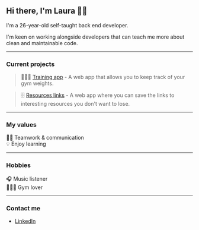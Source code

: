 ## Hi there, I'm Laura 👋🏻

I'm a 26-year-old self-taught back end developer.

I'm keen on working alongside developers that can teach me more about clean and maintainable code.

---

### Current projects

> 🏋🏻‍♀️ [Training app](https://github.com/laubernal/training-app) - A web app that allows you to keep track of your gym weights.

> 🗄 [Resources links](https://github.com/laubernal/training-app) - A web app where you can save the links to interesting resources you don't want to lose.

---

### My values

🙌🏻 Teamwork & communication  
💡 Enjoy learning

---

### Hobbies

🎧 Music listener  
🏋🏻‍♀️ Gym lover

---

### Contact me

<!--- [Portfolio]()-->

- [LinkedIn](https://www.linkedin.com/in/laura-bernal-rodr%C3%ADguez-141156239/)

<!--
**laubernal/laubernal** is a ✨ _special_ ✨ repository because its `README.md` (this file) appears on your GitHub profile.

Here are some ideas to get you started:

- 🔭 I’m currently working on ...
- 🌱 I’m currently learning ...
- 👯 I’m looking to collaborate on ...
- 🤔 I’m looking for help with ...
- 💬 Ask me about ...
- 📫 How to reach me: ...

- ⚡ Fun fact: ...
-->
